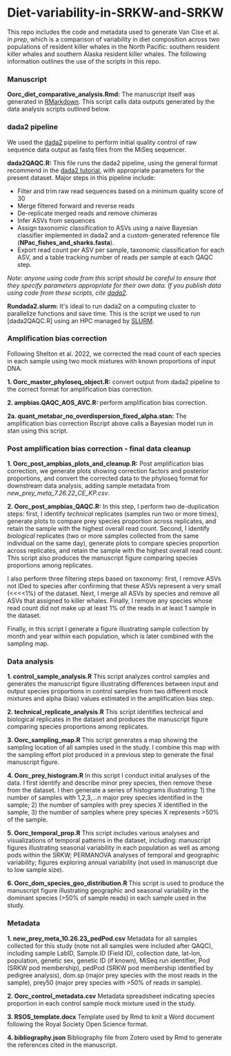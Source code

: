 # Diet-variability-in-SRKW-and-SRKW
This repo includes the code and metadata used to generate Van Cise et al. *in prep*, which is a comparison of variability in diet composition across two populations of resident killer whales in the North Pacific: southern resident killer whales and southern Alaska resident killer whales. The following information outlines the use of the scripts in this repo.

### Manuscript

**Oorc_diet_comparative_analysis.Rmd:** The manuscript itself was generated in [RMarkdown](https://rmarkdown.rstudio.com/). This script calls data outputs generated by the data analysis scripts outlined below.

### dada2 pipeline

We used the [dada2](https://benjjneb.github.io/dada2/) pipeline to perform initial quality control of raw sequence data output as fastq files from the MiSeq sequencer.

**dada2QAQC.R:** This file runs the dada2 pipeline, using the general format recommend in the [dada2 tutorial](https://benjjneb.github.io/dada2/tutorial.html), with appropriate parameters for the present dataset. Major steps in this pipeline include:

* Filter and trim raw read sequences based on a minimum quality score of 30
* Merge filtered forward and reverse reads
* De-replicate merged reads and remove chimeras
* Infer ASVs from sequences
* Assign taxonomic classification to ASVs using a naive Bayesian classifier implemented in dada2 and a custom-generated reference file (**NPac_fishes_and_sharks.fasta**).
* Export read count per ASV per sample, taxonomic classification for each ASV, and a table tracking number of reads per sample at each QAQC step.

*Note: anyone using code from this script should be careful to ensure that they specify parameters appropriate for their own data. If you publish data using code from these scripts, cite [dada2](https://benjjneb.github.io/dada2/).*

**Rundada2.slurm:** It's ideal to run dada2 on a computing cluster to parallelize functions and save time. This is the script we used to run [dada2QAQC.R] using an HPC managed by [SLURM](https://slurm.schedmd.com/documentation.html).

### Amplification bias correction

Following Shelton et al. 2022, we corrected the read count of each species in each sample using two mock mixtures with known proportions of input DNA.

**1. Oorc_master_phyloseq_object.R:** convert output from dada2 pipeline to the correct format for amplification bias correction.

**2. ampbias.QAQC_AOS_AVC.R:** perform amplification bias correction.

**2a. quant_metabar_no_overdispersion_fixed_alpha.stan:** The amplification bias correction Rscript above calls a Bayesian model run in stan using this script.

### Post amplification bias correction - final data cleanup

**1. Oorc_post_ampbias_plots_and_cleanup.R:** Post amplification bias correction, we generate plots showing correction factors and posterior proportions, and convert the corrected data to the phyloseq format for downstream data analysis, adding sample metadata from *new_prey_meta_7.26.22_CE_KP.csv*.

**2. Oorc_post_ampbias_QAQC.R:** In this step, I perform two de-duplication steps: first, I identify *technical* replicates (samples run two or more times), generate plots to compare prey species proportion across replicates, and retain the sample with the highest overall read count. Second, I identify *biological* replicates (two or more samples collected from the same individual on the same day), generate plots to compare species proportion across replicates, and retain the sample with the highest overall read count. This script also produces the manuscript figure comparing species proportions among replicates.

I also perform three filtering steps based on taxonomy: first, I remove ASVs not IDed to species after confirming that these ASVs represent a very small (<<<<1%) of the dataset. Next, I merge all ASVs by species and remove all ASVs that assigned to killer whales. Finally, I remove any species whose read count did not make up at least 1% of the reads in at least 1 sample in the dataset.

Finally, in this script I generate a figure illustrating sample collection by month and year within each population, which is later combined with the sampling map.

### Data analysis

**1. control_sample_analysis.R** This script analyzes control samples and generates the manuscript figure illustrating differences between input and output species proportions in control samples from two different mock mixtures and alpha (bias) values estimated in the amplification bias step.

**2. technical_replicate_analysis.R** This script identifies technical and biological replicates in the dataset and produces the manuscript figure comparing species proportions among replicates.

**3. Oorc_sampling_map.R** This script generates a map showing the sampling location of all samples used in the study. I combine this map with the sampling effort plot produced in a previous step to generate the final manuscript figure.

**4. Oorc_prey_histogram.R** In this script I conduct initial analyses of the data. I first identify and describe minor prey species, then remove these from the dataset. I then generate a series of histograms illustrating: 1) the number of samples with 1,2,3,...n major prey species identified in the sample; 2) the number of samples with prey species X identified in the sample, 3) the number of samples where prey species X represents >50% of the sample.

**5. Oorc_temporal_prop.R** This script includes various analyses and visualizations of temporal patterns in the dataset, including: manuscript figures illustrating seasonal variability in each population as well as among pods within the SRKW; PERMANOVA analyses of temporal and geographic variability; figures exploring annual variability (not used in manuscript due to low sample size).

**6. Oorc_dom_species_geo_distribution.R** This script is used to produce the manuscript figure illustrating geographic and seasonal variability in the dominant species (>50% of sample reads) in each sample used in the study.

### Metadata

**1. new_prey_meta_10.26.23_pedPod.csv** Metadata for all samples collected for this study (note not all samples were included after QAQC), including sample LabID, Sample.ID (Field ID), collection date, lat-lon, population, genetic sex, genetic ID (if known), MiSeq run identifier, Pod (SRKW pod membership), pedPod (SRKW pod membership identified by pedigree analysis), dom.sp (major prey species with the most reads in the sample), prey50 (major prey species with >50% of reads in sample).

**2. Oorc_control_metadata.csv** Metadata spreadsheet indicating species proportion in each control sample mock mixture used in the study.

**3. RSOS_template.docx** Template used by Rmd to knit a Word document following the Royal Society Open Science format.

**4. bibliography.json** Bibliography file from Zotero used by Rmd to generate the references cited in the manuscript.
